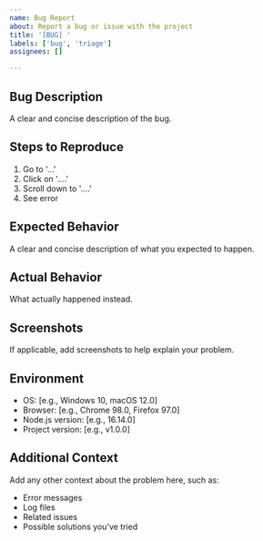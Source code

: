 ```yaml
---
name: Bug Report
about: Report a bug or issue with the project
title: '[BUG] '
labels: ['bug', 'triage']
assignees: []

---
```


## Bug Description
A clear and concise description of the bug.

## Steps to Reproduce
1. Go to '...'
2. Click on '....'
3. Scroll down to '....'
4. See error

## Expected Behavior
A clear and concise description of what you expected to happen.

## Actual Behavior
What actually happened instead.

## Screenshots
If applicable, add screenshots to help explain your problem.

## Environment
- OS: [e.g., Windows 10, macOS 12.0]
- Browser: [e.g., Chrome 98.0, Firefox 97.0]
- Node.js version: [e.g., 16.14.0]
- Project version: [e.g., v1.0.0]

## Additional Context
Add any other context about the problem here, such as:
- Error messages
- Log files
- Related issues
- Possible solutions you've tried
